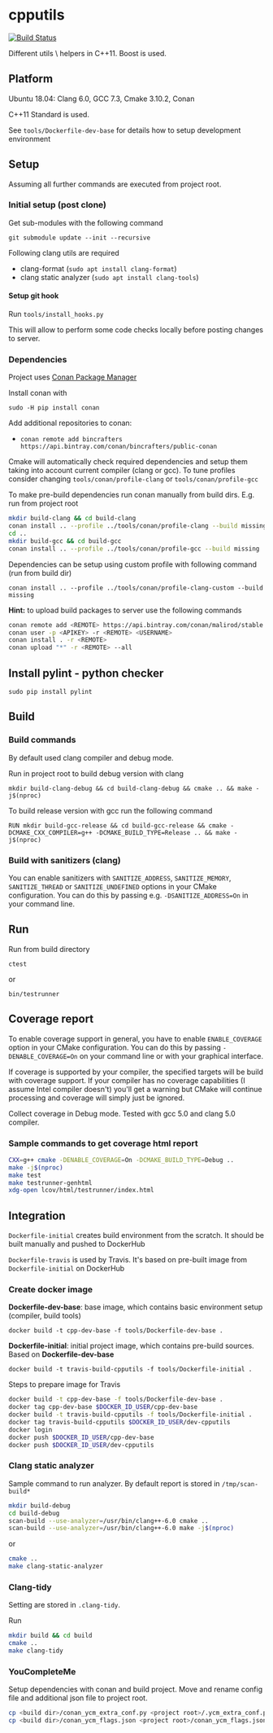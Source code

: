 # cpputils

[![Build Status](https://travis-ci.org/malirod/cpputils.svg?branch=master)](https://travis-ci.org/malirod/cpputils)

Different utils \ helpers in C++11. Boost is used.

## Platform

Ubuntu 18.04: Clang 6.0, GCC 7.3, Cmake 3.10.2, Conan

C++11 Standard is used.

See `tools/Dockerfile-dev-base` for details how to setup development environment

## Setup

Assuming all further commands are executed from project root.

### Initial setup (post clone)

Get sub-modules with the following command

`git submodule update --init --recursive`

Following clang utils are required

- clang-format (`sudo apt install clang-format`)
- clang static analyzer (`sudo apt install clang-tools`)

#### Setup git hook

Run `tools/install_hooks.py`

This will allow to perform some code checks locally before posting changes to server.

### Dependencies

Project uses [Conan Package Manager](https://github.com/conan-io/conan)

Install conan with

`sudo -H pip install conan`

Add additional repositories to conan:

- `conan remote add bincrafters https://api.bintray.com/conan/bincrafters/public-conan`

Cmake will automatically check required dependencies and setup them taking into account current compiler (clang or gcc). To tune profiles consider changing `tools/conan/profile-clang` or `tools/conan/profile-gcc`

To make pre-build dependencies run conan manually from build dirs. E.g. run from project root

```bash
mkdir build-clang && cd build-clang
conan install .. --profile ../tools/conan/profile-clang --build missing
cd ..
mkdir build-gcc && cd build-gcc
conan install .. --profile ../tools/conan/profile-gcc --build missing
```

Dependencies can be setup using custom profile with following command (run from build dir)

`conan install .. --profile ../tools/conan/profile-clang-custom --build missing`

**Hint:** to upload build packages to server use the following commands

```bash
conan remote add <REMOTE> https://api.bintray.com/conan/malirod/stable
conan user -p <APIKEY> -r <REMOTE> <USERNAME>
conan install . -r <REMOTE>
conan upload "*" -r <REMOTE> --all
```

## Install pylint - python checker

`sudo pip install pylint`

## Build

### Build commands

By default used clang compiler and debug mode.

Run in project root to build debug version with clang

`mkdir build-clang-debug && cd build-clang-debug && cmake .. && make -j$(nproc)`

To build release version with gcc run the following command

`RUN mkdir build-gcc-release && cd build-gcc-release && cmake -DCMAKE_CXX_COMPILER=g++ -DCMAKE_BUILD_TYPE=Release .. && make -j$(nproc)`

### Build with sanitizers (clang)

You can enable sanitizers with `SANITIZE_ADDRESS`, `SANITIZE_MEMORY`, `SANITIZE_THREAD` or `SANITIZE_UNDEFINED` options in your CMake configuration. You can do this by passing e.g. `-DSANITIZE_ADDRESS=On` in your command line.

## Run

Run from build directory

`ctest`

or

`bin/testrunner`

## Coverage report

To enable coverage support in general, you have to enable `ENABLE_COVERAGE` option in your CMake configuration. You can do this by passing `-DENABLE_COVERAGE=On` on your command line or with your graphical interface.

If coverage is supported by your compiler, the specified targets will be build with coverage support. If your compiler has no coverage capabilities (I assume Intel compiler doesn't) you'll get a warning but CMake will continue processing and coverage will simply just be ignored.

Collect coverage in Debug mode. Tested with gcc 5.0 and clang 5.0 compiler.

### Sample commands to get coverage html report

```bash
CXX=g++ cmake -DENABLE_COVERAGE=On -DCMAKE_BUILD_TYPE=Debug ..
make -j$(nproc)
make test
make testrunner-genhtml
xdg-open lcov/html/testrunner/index.html
```

## Integration

`Dockerfile-initial` creates build environment from the scratch. It should be built manually and pushed to DockerHub

`Dockerfile-travis` is used by Travis. It's based on pre-built image from `Dockerfile-initial` on DockerHub

### Create docker image

**Dockerfile-dev-base**: base image, which contains basic environment setup (compiler, build tools)

`docker build -t cpp-dev-base -f tools/Dockerfile-dev-base .`

**Dockerfile-initial**: initial project image, which contains pre-build sources. Based on **Dockerfile-dev-base**

`docker build -t travis-build-cpputils -f tools/Dockerfile-initial .`

Steps to prepare image for Travis

```bash
docker build -t cpp-dev-base -f tools/Dockerfile-dev-base .
docker tag cpp-dev-base $DOCKER_ID_USER/cpp-dev-base
docker build -t travis-build-cpputils -f tools/Dockerfile-initial .
docker tag travis-build-cpputils $DOCKER_ID_USER/dev-cpputils
docker login
docker push $DOCKER_ID_USER/cpp-dev-base
docker push $DOCKER_ID_USER/dev-cpputils
```

### Clang static analyzer

Sample command to run analyzer. By default report is stored in `/tmp/scan-build*`

```bash
mkdir build-debug
cd build-debug
scan-build --use-analyzer=/usr/bin/clang++-6.0 cmake ..
scan-build --use-analyzer=/usr/bin/clang++-6.0 make -j$(nproc)
```

or

```bash
cmake ..
make clang-static-analyzer
```

### Clang-tidy

Setting are stored in `.clang-tidy`.

Run

```bash
mkdir build && cd build
cmake ..
make clang-tidy
```

### YouCompleteMe

Setup dependencies with conan and build project. Move and rename config file and additional json file to project root.

```bash
cp <build dir>/conan_ycm_extra_conf.py <project root>/.ycm_extra_conf.py
cp <build dir>/conan_ycm_flags.json <project root>/conan_ycm_flags.json
```
